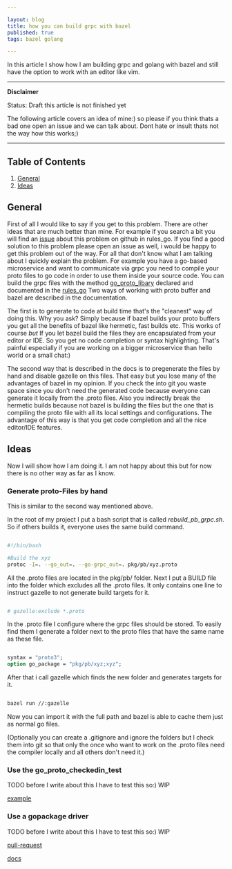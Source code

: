 ```yaml
---

layout: blog
title: how you can build grpc with bazel
published: true
tags: bazel golang

---
```


In this article I show how I am building grpc and golang
with bazel and still have the option to work with an editor
like vim.

---

**Disclaimer**

Status: Draft this article is not finished yet

The following article covers an idea of mine:) so please if you think thats a bad one open an issue and we can talk about.
Dont hate or insult thats not the way how this works;)

---

## Table of Contents

1. [General](#general)
2. [Ideas](#ideas)

## General
First of all I would like to say if you get to this problem.
There are other ideas that are much better than mine.
For example if you search a bit you will find an [issue](https://github.com/bazelbuild/rules_go/issues/512) about
this problem on github in rules_go.
If you find a good solution to this problem please open an issue
as well, i would be happy to get this problem out of the way.
For all that don't know what I am talking about I quickly
explain the problem. For example you have a go-based
microservice and want to communicate via grpc you need to
compile your proto files to go code in order to use them inside your source code.
You can build the grpc files with the method [go_proto_libary](https://github.com/bazelbuild/rules_go/blob/master/proto/core.rst#go_proto_library)
declared and documented in the [rules_go](https://github.com/bazelbuild/rules_go/blob/master/proto/core.rst#go-protocol-buffers)
Two ways of working with proto buffer and bazel are described in
the documentation.

The first is to generate to code at build time that's the
"cleanest" way of doing this. Why you ask? Simply because if
bazel builds your proto buffers you get all the benefits of
bazel like hermetic, fast builds etc. This works of course *but*
If you let bazel build the files they are encapsulated from your
editor or IDE. So you get no code completion or syntax
highlighting. That's painful especially if you are working on
a bigger microservice than hello world or a small chat:)

The second way that is described in the docs is to pregenerate
the files by hand and disable gazelle on this files.
That easy but you lose many of the advantages of bazel in my
opinion. If you check the into git you waste space since
you don't need the generated code because everyone can
generate it locally from the .proto files.
Also you indirectly  break the hermetic builds because
not bazel is building the files but the one that is compiling
the proto file with all its local settings and configurations.
The advantage of this way is that you get code completion and
all the nice editor/IDE features.

## Ideas
Now I will show how I am doing it. I am not happy about this
but for now there is no other way as far as I know.

### Generate proto-Files by hand
This is similar to the second way mentioned above.

In the root of my project I put a bash script that is called
*rebuild_pb_grpc.sh*.
So if others builds it, everyone uses the same build command.

```bash

#!/bin/bash

#Build the xyz
protoc -I=. --go_out=. --go-grpc_out=. pkg/pb/xyz.proto

```

All the .proto files are located in the pkg/pb/ folder.
Next I put a BUILD file into the folder which excludes all the
.proto files. It only contains one line to instruct gazelle
to not generate build targets for it.

```python

# gazelle:exclude *.proto

```

In the .proto file I configure where the grpc files should be
stored. To easily find them I generate a folder next to the
proto files that have the same name as these file.

```proto

syntax = "proto3";
option go_package = "pkg/pb/xyz;xyz";

```

After that i call gazelle which finds the new folder and
generates targets for it.

```bash

bazel run //:gazelle

```

Now you can import it with the full path and bazel is able to
cache them just as normal go files.

(Optionally you can create a .gitignore and ignore the folders
but I check them into git so that only the once who want to
work on the .proto files need the compiler locally and
all others don't need it.)


### Use the go_proto_checkedin_test

TODO before I write about this I have to test this so:) WIP

[example](https://github.com/bazelbuild/buildtools/blob/master/build_proto/BUILD.bazel)

### Use a gopackage driver

TODO before I write about this I have to test this so:) WIP

[pull-request](https://github.com/bazelbuild/rules_go/pull/2858)

[docs](https://github.com/bazelbuild/rules_go/wiki/Editor-and-tool-integration)

